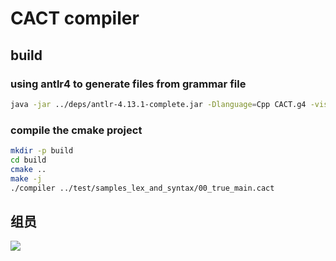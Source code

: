 # CACT compiler

## build

### using antlr4 to generate files from grammar file

```bash
java -jar ../deps/antlr-4.13.1-complete.jar -Dlanguage=Cpp CACT.g4 -visitor -no-listener
```

### compile the cmake project

```bash
mkdir -p build
cd build
cmake ..
make -j
./compiler ../test/samples_lex_and_syntax/00_true_main.cact
```

## 组员

<a href="https://github.com/eryajf/learn-github/graphs/contributors">
  <img src="https://contrib.rocks/image?repo=eryajf/learn-github" />
</a>

